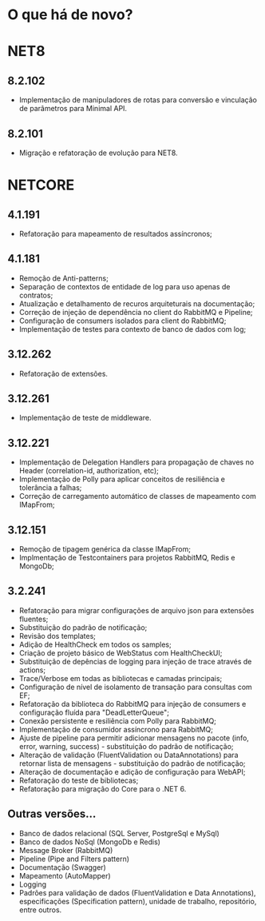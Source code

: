 # O que há de novo?

# NET8

## 8.2.102
* Implementação de manipuladores de rotas para conversão e vinculação de parâmetros para Minimal API.

## 8.2.101
* Migração e refatoração de evolução para NET8.

# NETCORE

## 4.1.191
* Refatoração para mapeamento de resultados assíncronos;

## 4.1.181
* Remoção de Anti-patterns;
* Separação de contextos de entidade de log para uso apenas de contratos;
* Atualização e detalhamento de recuros arquiteturais na documentação;
* Correção de injeção de dependência no client do RabbitMQ e Pipeline;
* Configuração de consumers isolados para client do RabbitMQ;
* Implementação de testes para contexto de banco de dados com log;

## 3.12.262
* Refatoração de extensões.

## 3.12.261
* Implementação de teste de middleware.

## 3.12.221
* Implementação de Delegation Handlers para propagação de chaves no Header (correlation-id, authorization, etc);
* Implementação de Polly para aplicar conceitos de resiliência e tolerância a falhas;
* Correção de carregamento automático de classes de mapeamento com IMapFrom;

## 3.12.151
* Remoção de tipagem genérica da classe IMapFrom;
* Implmentação de Testcontainers para projetos RabbitMQ, Redis e MongoDb;

## 3.2.241
* Refatoração para migrar configurações de arquivo json para extensões fluentes;
* Substituição do padrão de notificação;
* Revisão dos templates;
* Adição de HealthCheck em todos os samples;
* Criação de projeto básico de WebStatus com HealthCheckUI;
* Substituição de depências de logging para injeção de trace através de actions;
* Trace/Verbose em todas as bibliotecas e camadas principais;
* Configuração de nível de isolamento de transação para consultas com EF;
* Refatoração da biblioteca do RabbitMQ para injeção de consumers e configuração fluída para "DeadLetterQueue";
* Conexão persistente e resiliência com Polly para RabbitMQ;
* Implementação de consumidor assíncrono para RabbitMQ;
* Ajuste de pipeline para permitir adicionar mensagens no pacote (info, error, warning, success) - substituição do padrão de notificação;
* Alteração de validação (FluentValidation ou DataAnnotations) para retornar lista de mensagens - substituição do padrão de notificação;
* Alteração de documentação e adição de configuração para WebAPI;
* Refatoração do teste de bibliotecas;
* Refatoração para migração do Core para o .NET 6.

## Outras versões...
* Banco de dados relacional (SQL Server, PostgreSql e MySql)
* Banco de dados NoSql (MongoDb e Redis)
* Message Broker (RabbitMQ)
* Pipeline (Pipe and Filters pattern)
* Documentação (Swagger)
* Mapeamento (AutoMapper)
* Logging
* Padrões para validação de dados (FluentValidation e Data Annotations), especificações (Specification pattern), unidade de trabalho, repositório, entre outros.